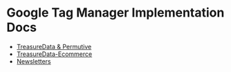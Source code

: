 # Google Tag Manager Implementation Docs

- [TreasureData & Permutive](TreasureData-Permutive.md)
- [TreasureData-Ecommerce](TreasureData-Ecommerce.md)
- [Newsletters](Newsletters.md)
